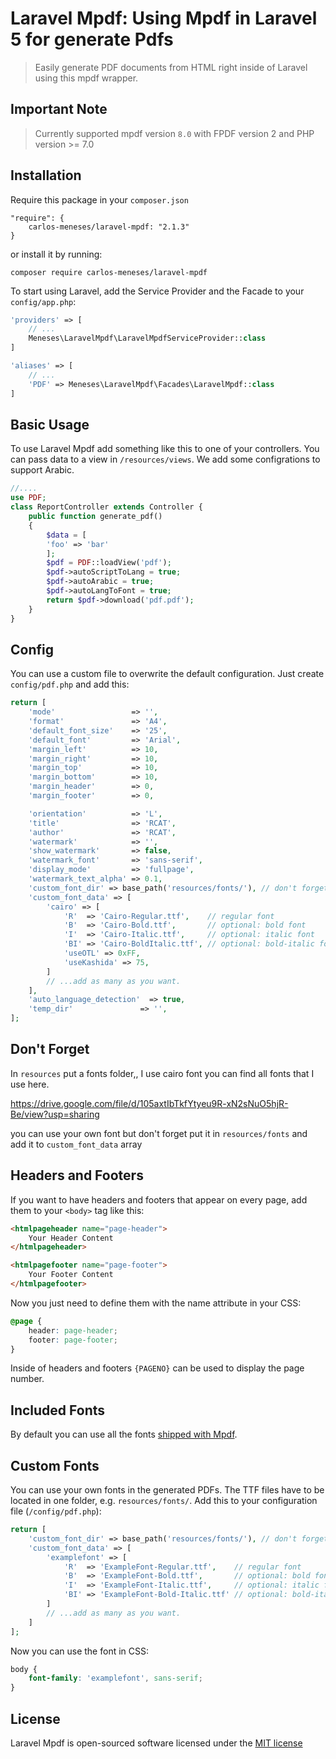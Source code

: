 	
# Laravel Mpdf: Using Mpdf in Laravel 5 for generate Pdfs

> Easily generate PDF documents from HTML right inside of Laravel using this mpdf wrapper.

## Important Note

> Currently supported mpdf version `8.0` with FPDF version 2 and PHP version >= 7.0

## Installation

Require this package in your `composer.json` 

```
"require": {
	carlos-meneses/laravel-mpdf: "2.1.3"
}
```

or install it by running:

```
composer require carlos-meneses/laravel-mpdf
```

To start using Laravel, add the Service Provider and the Facade to your `config/app.php`:

```php
'providers' => [
	// ...
	Meneses\LaravelMpdf\LaravelMpdfServiceProvider::class
]
```

```php
'aliases' => [
	// ...
	'PDF' => Meneses\LaravelMpdf\Facades\LaravelMpdf::class
]
```

## Basic Usage

To use Laravel Mpdf add something like this to one of your controllers. You can pass data to a view in `/resources/views`.
We add some configrations to support Arabic.

```php
//....
use PDF;
class ReportController extends Controller {
	public function generate_pdf() 
	{
	    $data = [
		'foo' => 'bar'
	    ];
	    $pdf = PDF::loadView('pdf');
	    $pdf->autoScriptToLang = true;
	    $pdf->autoArabic = true;
	    $pdf->autoLangToFont = true;
	    return $pdf->download('pdf.pdf');
	}
}
```

## Config

You can use a custom file to overwrite the default configuration. Just create `config/pdf.php` and add this:

```php
return [
    'mode'                 => '',
    'format'               => 'A4',
    'default_font_size'    => '25',
    'default_font'         => 'Arial',
    'margin_left'          => 10,
    'margin_right'         => 10,
    'margin_top'           => 10,
    'margin_bottom'        => 10,
    'margin_header'        => 0,
    'margin_footer'        => 0,

    'orientation'          => 'L',
    'title'                => 'RCAT',
    'author'               => 'RCAT',
    'watermark'            => '',
    'show_watermark'       => false,
    'watermark_font'       => 'sans-serif',
    'display_mode'         => 'fullpage',
    'watermark_text_alpha' => 0.1,
    'custom_font_dir' => base_path('resources/fonts/'), // don't forget the trailing slash!
    'custom_font_data' => [
        'cairo' => [
            'R'  => 'Cairo-Regular.ttf',    // regular font
            'B'  => 'Cairo-Bold.ttf',       // optional: bold font
            'I'  => 'Cairo-Italic.ttf',     // optional: italic font
            'BI' => 'Cairo-BoldItalic.ttf', // optional: bold-italic font,
            'useOTL' => 0xFF,
            'useKashida' => 75,
        ]
        // ...add as many as you want.
    ],
    'auto_language_detection'  => true,
    'temp_dir'               => '',
];
```


## Don't Forget

In ```resources``` 
put a fonts folder,, I use cairo font you can find all fonts that I use here.

https://drive.google.com/file/d/105axtIbTkfYtyeu9R-xN2sNuO5hjR-Be/view?usp=sharing 

you can use your own font but don't forget put it in ```resources/fonts``` and add it to ```custom_font_data``` array
## Headers and Footers

If you want to have headers and footers that appear on every page, add them to your `<body>` tag like this:

```html
<htmlpageheader name="page-header">
	Your Header Content
</htmlpageheader>

<htmlpagefooter name="page-footer">
	Your Footer Content
</htmlpagefooter>
```

Now you just need to define them with the name attribute in your CSS:

```css
@page {
	header: page-header;
	footer: page-footer;
}
```

Inside of headers and footers `{PAGENO}` can be used to display the page number.

## Included Fonts

By default you can use all the fonts [shipped with Mpdf](https://mpdf.github.io/fonts-languages/available-fonts-v6.html).

## Custom Fonts

You can use your own fonts in the generated PDFs. The TTF files have to be located in one folder, e.g. `resources/fonts/`. Add this to your configuration file (`/config/pdf.php`):

```php
return [
	'custom_font_dir' => base_path('resources/fonts/'), // don't forget the trailing slash!
	'custom_font_data' => [
		'examplefont' => [
			'R'  => 'ExampleFont-Regular.ttf',    // regular font
			'B'  => 'ExampleFont-Bold.ttf',       // optional: bold font
			'I'  => 'ExampleFont-Italic.ttf',     // optional: italic font
			'BI' => 'ExampleFont-Bold-Italic.ttf' // optional: bold-italic font
		]
		// ...add as many as you want.
	]
];
```

Now you can use the font in CSS:

```css
body {
	font-family: 'examplefont', sans-serif;
}
```

## License

Laravel Mpdf is open-sourced software licensed under the [MIT license](http://opensource.org/licenses/MIT)
